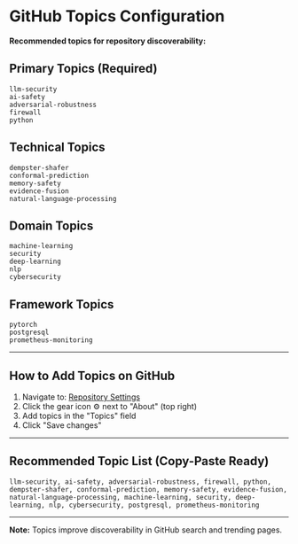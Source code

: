 # GitHub Topics Configuration

**Recommended topics for repository discoverability:**

## Primary Topics (Required)
```text
llm-security
ai-safety
adversarial-robustness
firewall
python
```

## Technical Topics
```text
dempster-shafer
conformal-prediction
memory-safety
evidence-fusion
natural-language-processing
```

## Domain Topics
```text
machine-learning
security
deep-learning
nlp
cybersecurity
```

## Framework Topics
```text
pytorch
postgresql
prometheus-monitoring
```

---

## How to Add Topics on GitHub

1. Navigate to: [Repository Settings](https://github.com/sookoothaii/llm-security-firewall)
2. Click the gear icon ⚙️ next to "About" (top right)
3. Add topics in the "Topics" field
4. Click "Save changes"

---

## Recommended Topic List (Copy-Paste Ready)

```text
llm-security, ai-safety, adversarial-robustness, firewall, python, dempster-shafer, conformal-prediction, memory-safety, evidence-fusion, natural-language-processing, machine-learning, security, deep-learning, nlp, cybersecurity, postgresql, prometheus-monitoring
```

---

**Note:** Topics improve discoverability in GitHub search and trending pages.

